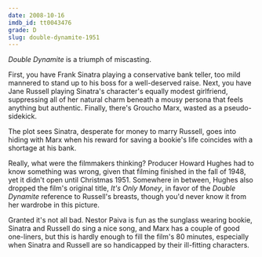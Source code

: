 ```yaml
---
date: 2008-10-16
imdb_id: tt0043476
grade: D
slug: double-dynamite-1951
---
```


_Double Dynamite_ is a triumph of miscasting.

First, you have Frank Sinatra playing a conservative bank teller, too mild mannered to stand up to his boss for a well-deserved raise. Next, you have Jane Russell playing Sinatra's character's equally modest girlfriend, suppressing all of her natural charm beneath a mousy persona that feels anything but authentic. Finally, there's Groucho Marx, wasted as a pseudo-sidekick.

The plot sees Sinatra, desperate for money to marry Russell, goes into hiding with Marx when his reward for saving a bookie's life coincides with a shortage at his bank.

Really, what were the filmmakers thinking? Producer Howard Hughes had to know something was wrong, given that filming finished in the fall of 1948, yet it didn't open until Christmas 1951. Somewhere in between, Hughes also dropped the film's original title, _It's Only Money_, in favor of the _Double Dynamite_ reference to Russell's breasts, though you'd never know it from her wardrobe in this picture.

Granted it's not all bad. Nestor Paiva is fun as the sunglass wearing bookie, Sinatra and Russell do sing a nice song, and Marx has a couple of good one-liners, but this is hardly enough to fill the film's 80 minutes, especially when Sinatra and Russell are so handicapped by their ill-fitting characters.
